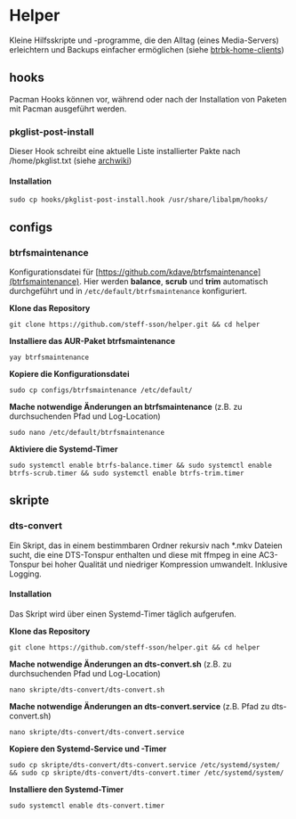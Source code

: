 # Helper
Kleine Hilfsskripte und -programme, die den Alltag (eines Media-Servers) erleichtern und Backups einfacher ermöglichen (siehe [btrbk-home-clients](https://github.com/steff-sson/btrbk-home-clients))

## hooks
Pacman Hooks können vor, während oder nach der Installation von Paketen mit Pacman ausgeführt werden.
### pkglist-post-install
Dieser Hook schreibt eine aktuelle Liste installierter Pakte nach /home/pkglist.txt (siehe [archwiki](https://wiki.archlinux.org/title/Pacman#Hooks))
#### Installation
`sudo cp hooks/pkglist-post-install.hook /usr/share/libalpm/hooks/`

## configs
### btrfsmaintenance
Konfigurationsdatei für [https://github.com/kdave/btrfsmaintenance](btrfsmaintenance). Hier werden **balance**, **scrub** und **trim** automatisch durchgeführt und in `/etc/default/btrfsmaintenance` konfiguriert.

**Klone das Repository**

`git clone https://github.com/steff-sson/helper.git && cd helper`

**Installiere das AUR-Paket btrfsmaintenance**

`yay btrfsmaintenance`

**Kopiere die Konfigurationsdatei**

`sudo cp configs/btrfsmaintenance /etc/default/`

**Mache notwendige Änderungen an btrfsmaintenance**
(z.B. zu durchsuchenden Pfad und Log-Location)

`sudo nano /etc/default/btrfsmaintenance`

**Aktiviere die Systemd-Timer**

```
sudo systemctl enable btrfs-balance.timer && sudo systemctl enable btrfs-scrub.timer && sudo systemctl enable btrfs-trim.timer
```

## skripte
### dts-convert
Ein Skript, das in einem bestimmbaren Ordner rekursiv nach *.mkv Dateien sucht, die eine DTS-Tonspur enthalten und diese mit ffmpeg in eine AC3-Tonspur bei hoher Qualität und niedriger Kompression umwandelt. Inklusive Logging.
#### Installation
Das Skript wird über einen Systemd-Timer täglich aufgerufen.

**Klone das Repository**

`git clone https://github.com/steff-sson/helper.git && cd helper`

**Mache notwendige Änderungen an dts-convert.sh**
(z.B. zu durchsuchenden Pfad und Log-Location)

`nano skripte/dts-convert/dts-convert.sh`

**Mache notwendige Änderungen an dts-convert.service**
(z.B. Pfad zu dts-convert.sh)

`nano skripte/dts-convert/dts-convert.service`

**Kopiere den Systemd-Service und -Timer**

```
sudo cp skripte/dts-convert/dts-convert.service /etc/systemd/system/ && sudo cp skripte/dts-convert/dts-convert.timer /etc/systemd/system/
```

**Installiere den Systemd-Timer**

`sudo systemctl enable dts-convert.timer`
